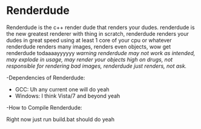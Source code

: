 # Renderdude
Renderdude is the c++ render dude that renders your dudes.
renderdude is the new greatest renderer 
with thing in scratch, renderdude renders your dudes in great speed using at least 1 core of your cpu or whatever
renderdude renders many images, renders even objects, wow
get renderdude todaaaayyyyyy
*warning renderdude may not work as intended, may explode in usage,
may render your objects high on drugs, not responsible for rendering bad images, renderdude just renders, not ask.*

-Dependencies of Renderdude:

* GCC: Uh any current one will do yeah
* Windows: I think Vista/7 and beyond yeah

-How to Compile Renderdude:

Right now just run build.bat should do yeah
